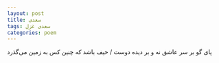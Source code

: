 ```yaml
---
layout: post
title: سعدی
tags: سعدی غزل
categories: poem
---
```


پای گو بر سر عاشق نه و بر دیده دوست / حیف باشد که چنین کس به زمین می‌گذرد
